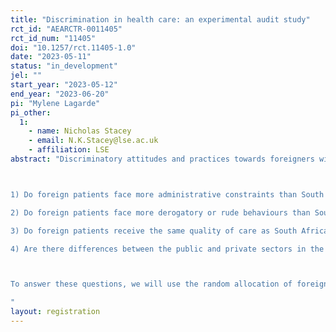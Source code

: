```yaml
---
title: "Discrimination in health care: an experimental audit study"
rct_id: "AEARCTR-0011405"
rct_id_num: "11405"
doi: "10.1257/rct.11405-1.0"
date: "2023-05-11"
status: "in_development"
jel: ""
start_year: "2023-05-12"
end_year: "2023-06-20"
pi: "Mylene Lagarde"
pi_other:
  1:
    - name: Nicholas Stacey
    - email: N.K.Stacey@lse.ac.uk
    - affiliation: LSE
abstract: "Discriminatory attitudes and practices towards foreigners within healthcare facilities have been increasingly reported in South Africa, including in instances where foreigners have the same legal rights to access free health care services as South African citizens. While the existence and consequences of discrimination against foreigners has been documented in the media and through qualitative studies, this problem has not been studied empirically in a systematic way. We employ an audit study to answer the following questions:

1) Do foreign patients face more administrative constraints than South African citizens to access healthcare services?
2) Do foreign patients face more derogatory or rude behaviours than South African in the healthcare sector?
3) Do foreign patients receive the same quality of care as South African citizens? 
4) Are there differences between the public and private sectors in the discrimination faced by foreign patients?

To answer these questions, we will use the random allocation of foreign enumerators to play the role of incognito standardised patients in a large audit study of the quality of healthcare services provided in a large urban metropole in South Africa. This design also allows for a between-subject analysis comparing differential behavior of healthcare professionals towards South African and foreign patients. The audit study will be followed by a short survey designed to record the providers’ demographic and socio-economic characteristics, as well as beliefs about xenophobic discrimination and implicit bias against foreigners.
"
layout: registration
---
```


